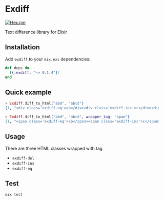 # Exdiff

[![Hex.pm](https://img.shields.io/hexpm/v/exdiff.svg)](https://hex.pm/packages/exdiff)

Text difference library for Elixir

## Installation

Add `exdiff` to your `mix.exs` dependencies:

```elixir
def deps do
  [{:exdiff, "~> 0.1.4"}]
end
```

## Quick example

```elixir
> Exdiff.diff_to_html("abd", "abcd")
{1, "<div class='exdiff-eq'>ab</div><div class='exdiff-ins'>c</div><div class='exdiff-eq'>d</div>"}

> Exdiff.diff_to_html("abd", "abcd", wrapper_tag: "span")
{1, "<span class='exdiff-eq'>ab</span><span class='exdiff-ins'>c</span><span class='exdiff-eq'>d</span>"}
```

## Usage

There are three HTML classes wrapped with tag.

- `exdiff-del`
- `exdiff-ins`
- `exdiff-eq`

## Test

`mix test`
